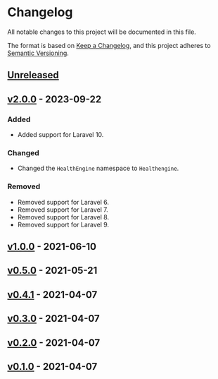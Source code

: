 # Changelog

All notable changes to this project will be documented in this file.

The format is based on [Keep a Changelog](https://keepachangelog.com/en/1.0.0/),
and this project adheres to [Semantic Versioning](https://semver.org/spec/v2.0.0.html).

## [Unreleased]

## [v2.0.0] - 2023-09-22

### Added

- Added support for Laravel 10.

### Changed

- Changed the `HealthEngine` namespace to `Healthengine`.

### Removed

- Removed support for Laravel 6.
- Removed support for Laravel 7.
- Removed support for Laravel 8.
- Removed support for Laravel 9.

## [v1.0.0] - 2021-06-10

## [v0.5.0] - 2021-05-21

## [v0.4.1] - 2021-04-07

## [v0.3.0] - 2021-04-07

## [v0.2.0] - 2021-04-07

## [v0.1.0] - 2021-04-07

[unreleased]: https://github.com/HealthEngineAU/laravel-i18n/compare/v2.0.0...HEAD
[v2.0.0]: https://github.com/HealthEngineAU/laravel-i18n/compare/1.0.0...v2.0.0
[v1.0.0]: https://github.com/HealthEngineAU/laravel-i18n/compare/0.5.0...1.0.0
[v0.5.0]: https://github.com/HealthEngineAU/laravel-i18n/compare/0.4.1...0.5.0
[v0.4.1]: https://github.com/HealthEngineAU/laravel-i18n/compare/0.3.0...0.4.1
[v0.3.0]: https://github.com/HealthEngineAU/laravel-i18n/compare/0.2.0...0.3.0
[v0.2.0]: https://github.com/HealthEngineAU/laravel-i18n/compare/0.1.0...0.2.0
[v0.1.0]: https://github.com/HealthEngineAU/laravel-i18n/releases/tag/0.1.0
